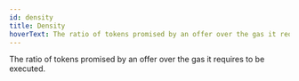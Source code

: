 ```yaml
---
id: density
title: Density
hoverText: The ratio of tokens promised by an offer over the gas it requires to be executed.
---
```


The ratio of tokens promised by an offer over the gas it requires to be executed.